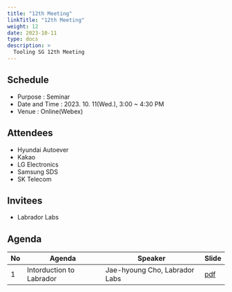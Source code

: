 ```yaml
---
title: "12th Meeting"
linkTitle: "12th Meeting"
weight: 12
date: 2023-10-11
type: docs
description: >
  Tooling SG 12th Meeting
---
```


## Schedule

* Purpose : Seminar
* Date and Time : 2023. 10. 11(Wed.), 3:00 ~ 4:30 PM
* Venue : Online(Webex)

## Attendees
* Hyundai Autoever
* Kakao
* LG Electronics
* Samsung SDS
* SK Telecom

## Invitees
* Labrador Labs

## Agenda
| No | Agenda           | Speaker | Slide |
|----|-----------------|------|------|
| 1  | Intorduction to Labrador | Jae-hyoung Cho, Labrador Labs | [pdf](Labrador.pdf) |